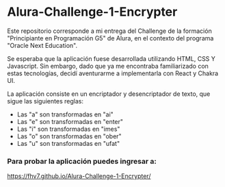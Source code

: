 # Alura-Challenge-1-Encrypter

Este repositorio corresponde a mi entrega del Challenge de la formación "Principiante en Programación G5" de Alura, en el contexto del programa "Oracle Next Education".

Se esperaba que la aplicación fuese desarrollada utilizando HTML, CSS Y Javascript. Sin embargo, dado que ya me encontraba familiarizado con estas tecnologías, decidí aventurarme a implementarla con React y Chakra UI.

La aplicación consiste en un encriptador y desencriptador de texto, que sigue las siguientes reglas:

- Las "a" son transformadas en "ai"
- Las "e" son transformadas en "enter"
- Las "i" son transformadas en "imes"
- Las "o" son transformadas en "ober"
- Las "u" son transformadas en "ufat"

### Para probar la aplicación puedes ingresar a:

https://fhv7.github.io/Alura-Challenge-1-Encrypter/
